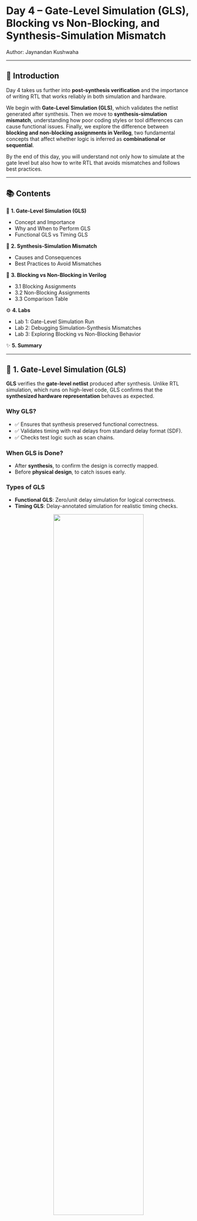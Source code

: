# Day 4 – Gate-Level Simulation (GLS), Blocking vs Non-Blocking, and Synthesis-Simulation Mismatch  
Author: Jaynandan Kushwaha  

---

## 📌 Introduction  
Day 4 takes us further into **post-synthesis verification** and the importance of writing RTL that works reliably in both simulation and hardware.  

We begin with **Gate-Level Simulation (GLS)**, which validates the netlist generated after synthesis. Then we move to **synthesis-simulation mismatch**, understanding how poor coding styles or tool differences can cause functional issues. Finally, we explore the difference between **blocking and non-blocking assignments in Verilog**, two fundamental concepts that affect whether logic is inferred as **combinational or sequential**.  

By the end of this day, you will understand not only how to simulate at the gate level but also how to write RTL that avoids mismatches and follows best practices.  

---

## 📚 Contents  

🔹 **1. Gate-Level Simulation (GLS)**  
   - Concept and Importance  
   - Why and When to Perform GLS  
   - Functional GLS vs Timing GLS  

🔹 **2. Synthesis-Simulation Mismatch**  
   - Causes and Consequences  
   - Best Practices to Avoid Mismatches  

🔹 **3. Blocking vs Non-Blocking in Verilog**  
   - 3.1 Blocking Assignments  
   - 3.2 Non-Blocking Assignments  
   - 3.3 Comparison Table  

⚙️ **4. Labs**  
   - Lab 1: Gate-Level Simulation Run  
   - Lab 2: Debugging Simulation-Synthesis Mismatches  
   - Lab 3: Exploring Blocking vs Non-Blocking Behavior  

✨ **5. Summary**  

---

## 🔹 1. Gate-Level Simulation (GLS)  

**GLS** verifies the **gate-level netlist** produced after synthesis. Unlike RTL simulation, which runs on high-level code, GLS confirms that the **synthesized hardware representation** behaves as expected.  

### Why GLS?  
- ✅ Ensures that synthesis preserved functional correctness.  
- ✅ Validates timing with real delays from standard delay format (SDF).  
- ✅ Checks test logic such as scan chains.  

### When GLS is Done?  
- After **synthesis**, to confirm the design is correctly mapped.  
- Before **physical design**, to catch issues early.  

### Types of GLS  
- **Functional GLS**: Zero/unit delay simulation for logical correctness.  
- **Timing GLS**: Delay-annotated simulation for realistic timing checks.
<div align="center">
  <img src="Images/gls.png"  width="70%">
</div>
<div align="center">
  <img src="Images/gls_verilog.png"  width="70%">
</div>
<div align="center">
  <img src="Images/Exa.png"  width="70%">
</div>


---

## 🔹 2. Synthesis-Simulation Mismatch / Caveat 

A **synthesis-simulation mismatch** occurs when results from RTL simulation differ from those of gate-level simulation or real silicon.  

### Causes:  
- ❌ Use of **non-synthesizable constructs** (delays, initial blocks, etc.).  
- ❌ **Incomplete coding**, such as missing `else` or incorrect sensitivity lists.  
- ❌ **Ambiguity** in RTL that synthesis and simulation tools interpret differently.  

### Best Practices:  
- Write **synthesizable, tool-friendly RTL**.  
- Avoid constructs that simulators accept but synthesis ignores.  
- Always test with clear, deterministic coding styles.  
<div align="center">
  <img src="Images/Caveats.png"  width="70%">
</div>

---

## 🔹 3. Blocking vs Non-Blocking in Verilog  

Assignments in Verilog fall into two categories:  

### 3.1 Blocking Assignments  
- Executed immediately, in sequential order.  
- Best suited for **combinational logic**.  
- Simple and direct, but can cause incorrect behavior if used in sequential circuits.  

### 3.2 Non-Blocking Assignments  
- Executed concurrently at the end of a time step.  
- Best suited for **sequential logic**, such as registers and flip-flops.  
- Ensures predictable behavior in clocked systems.

  <div align="center">
  <img src="Images/Bloacking.png"  width="70%">
</div>


### 3.3 Comparison Table  

| **Aspect**                     | **Blocking (`=`)**                  | **Non-Blocking (`<=`)**             |
|--------------------------------|--------------------------------------|-------------------------------------|
| Execution Style                | Immediate, sequential               | Concurrent, scheduled               |
| Suitable For                   | Combinational logic                 | Sequential logic                    |
| Update Behavior                | Updates instantly in code order      | Updates applied after the time step |
| Common Use Case                | Temporary variables, calculations   | Registers, pipelines, flip-flops    |

---

## 4. Labs

### Lab 1: Ternary Operator MUX

Verilog code for a simple 2:1 multiplexer using a ternary operator:

```verilog
module ternary_operator_mux (input i0, input i1, input sel, output y);
  assign y = sel ? i1 : i0;
endmodule
```
- **Function:** `y = i1` if `sel = 1`; else `y = i0`.

 <div align="center">
  <img src="Images/ternary.png"  width="70%">
</div>

---

### Lab 2: Synthesis Using Yosys

Synthesize the above MUX using Yosys.  
_Follow the standard Yosys synthesis flow._

 <div align="center">
  <img src="Images/synth-ternary.png"  width="70%">
</div>

---

### Lab 3: Gate-Level Simulation (GLS) of MUX

Run GLS for the synthesized MUX.  
Use this command (adjust paths as needed):

```shell
iverilog /path/to/primitives.v /path/to/sky130_fd_sc_hd.v ternary_operator_mux.v testbench.v
```

 <div align="center">
  <img src="Images/GLS-mux.png"  width="70%">
</div>
---

### Lab 4: Bad MUX Example 

Verilog code with intentional issues:

```verilog
module bad_mux (input i0, input i1, input sel, output reg y);
  always @ (sel) begin
    if (sel)
      y <= i1;
    else 
      y <= i0;
  end
endmodule
```

#### Issues:
- **Incomplete sensitivity list**: Should include `i0`, `i1`, and `sel`.
- **Non-blocking assignment in combinational logic**: Should use blocking assignments (`=`).

**Corrected version:**
```verilog
always @ (*) begin
  if (sel)
    y = i1;
  else
    y = i0;
end
```

 <div align="center">
  <img src="Images/badmux.png"  width="70%">
</div>

---
### Lab 5: Synthesis Using Yosys

Synthesize the above bad MUX using Yosys.  
_Follow the standard Yosys synthesis flow._

 <div align="center">
  <img src="Images/synth-bad.png"  width="70%">
</div>

---

### Lab 6: GLS of Bad MUX

Perform GLS on the `bad_mux`.  
Expect simulation mismatches or warnings due to above issues.

 <div align="center">
  <img src="Images/gls-bad.png"  width="70%">
</div>

---

### Lab 7: Blocking Assignment Caveat

Verilog code:

```verilog
module blocking_caveat (input a, input b, input c, output reg d);
  reg x;
  always @ (*) begin
    d = x & c;
    x = a | b;
  end
endmodule
```

#### What’s wrong?
- The order of assignments causes `d` to use the old value of `x`—not the newly computed value.
- **Best Practice:** Assign intermediate variables before using them.

**Corrected order:**
```verilog
always @ (*) begin
  x = a | b;
  d = x & c;
end
```

 <div align="center">
  <img src="Images/blocking-caveat.png"  width="70%">
</div>

---

### Lab 8: Synthesis of the Blocking Caveat Module

Synthesize the corrected version of the module and observe the results.

 <div align="center">
  <img src="Images/synth-blocking-caveat.png"  width="70%">
</div>

---
### Lab 9: GLS of bloaking-caveat

Perform GLS on the `bad_mux`.  
Expect simulation mismatches or warnings due to above issues.

 <div align="center">
  <img src="Images/gls-caveat.png"  width="70%">
</div>

---

## ✨ Summary  

Day 4 was all about understanding how designs behave after synthesis and ensuring that what you simulate in RTL is the same as what ends up in hardware.  

- We began with **Gate-Level Simulation (GLS)**, a critical step that validates the gate-level netlist produced by synthesis. GLS not only checks functional correctness but also verifies timing (with real delays) and test structures like scan chains, ensuring the design is production-ready.  

- Next, we explored **synthesis-simulation mismatches**, which often arise from non-synthesizable constructs, ambiguous coding styles, or tool interpretation differences. The lesson here was clear: always use clean, synthesizable RTL and follow coding best practices to avoid surprises later in the flow.  

- Finally, we studied **blocking vs non-blocking assignments in Verilog**, two fundamental concepts that directly affect whether hardware is inferred as combinational or sequential. Correct usage of these assignments ensures predictable behavior, especially in clocked designs.  

**Overall takeaway:** Day 4 emphasized the importance of writing RTL that not only functions in simulation but also translates accurately into real hardware. By mastering GLS, avoiding mismatches, and using assignments correctly, you strengthen your ability to design circuits that are both reliable and synthesis-friendly.  
